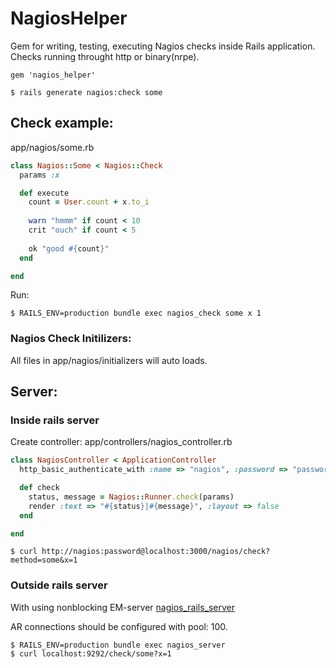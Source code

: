 NagiosHelper
============

Gem for writing, testing, executing Nagios checks inside Rails application.
Checks running throught http or binary(nrpe).

```
gem 'nagios_helper'
```

    $ rails generate nagios:check some
    
Check example: 
--------------

app/nagios/some.rb

```ruby
class Nagios::Some < Nagios::Check
  params :x

  def execute
    count = User.count + x.to_i
  
    warn "hmmm" if count < 10
    crit "ouch" if count < 5
    
    ok "good #{count}"
  end

end
```

Run: 

    $ RAILS_ENV=production bundle exec nagios_check some x 1

### Nagios Check Initilizers:
All files in app/nagios/initializers will auto loads.    

Server:
-------

### Inside rails server

Create controller: app/controllers/nagios_controller.rb

```ruby
class NagiosController < ApplicationController
  http_basic_authenticate_with :name => "nagios", :password => "password"

  def check
    status, message = Nagios::Runner.check(params)
    render :text => "#{status}|#{message}", :layout => false
  end

end
```

    $ curl http://nagios:password@localhost:3000/nagios/check?method=some&x=1

### Outside rails server

With using nonblocking EM-server [nagios_rails_server](http://github.com/kostya/nagios_rails_server)

AR connections should be configured with pool: 100.

    $ RAILS_ENV=production bundle exec nagios_server
    $ curl localhost:9292/check/some?x=1

